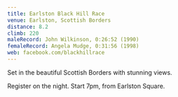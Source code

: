 ```yaml
---
title: Earlston Black Hill Race
venue: Earlston, Scottish Borders
distance: 8.2
climb: 220
maleRecord: John Wilkinson, 0:26:52 (1990)
femaleRecord: Angela Mudge, 0:31:56 (1998)
web: facebook.com/blackhillrace
---
```


Set in the beautiful Scottish Borders with stunning views.

Register on the night. Start 7pm, from Earlston Square.
